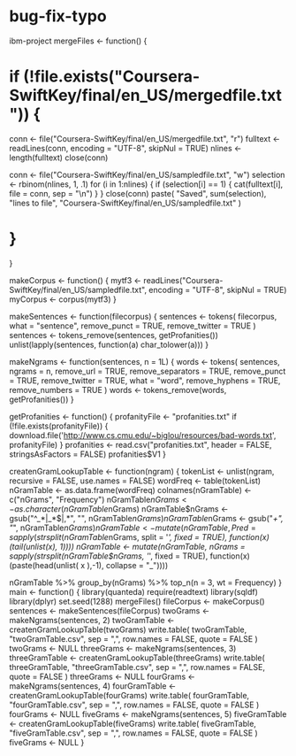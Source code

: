 # bug-fix-typo
ibm-project
mergeFiles <- function() {
  # if (!file.exists("Coursera-SwiftKey/final/en_US/mergedfile.txt")) {
  conn <- file("Coursera-SwiftKey/final/en_US/mergedfile.txt", "r")
  fulltext <- readLines(conn, encoding = "UTF-8", skipNul = TRUE)
  nlines <- length(fulltext)
  close(conn)
  
  conn <- file("Coursera-SwiftKey/final/en_US/sampledfile.txt", "w")
  selection <- rbinom(nlines, 1, .1)
  for (i in 1:nlines) {
    if (selection[i] == 1) {
      cat(fulltext[i], file = conn, sep = "\n")
    }
  }
  close(conn)
  paste(
    "Saved",
    sum(selection),
    "lines to file",
    "Coursera-SwiftKey/final/en_US/sampledfile.txt"
  )
  # }
}

makeCorpus <- function() {
  mytf3 <-
    readLines("Coursera-SwiftKey/final/en_US/sampledfile.txt",
              encoding = "UTF-8", skipNul = TRUE)
  myCorpus <- corpus(mytf3)
}

makeSentences <- function(filecorpus) {
  sentences <-
    tokens(
      filecorpus,
      what = "sentence",
      remove_punct = TRUE,
      remove_twitter = TRUE
    )
  sentences <-  tokens_remove(sentences, getProfanities())
  unlist(lapply(sentences, function(a)
    char_tolower(a)))
}

makeNgrams <- function(sentences, n = 1L) {
  words <-
    tokens(
      sentences,
      ngrams = n,
      remove_url = TRUE,
      remove_separators = TRUE,
      remove_punct = TRUE,
      remove_twitter = TRUE,
      what = "word",
      remove_hyphens = TRUE,
      remove_numbers = TRUE
    )
  words <-  tokens_remove(words, getProfanities())
}

getProfanities <- function() {
  profanityFile <- "profanities.txt"
  if (!file.exists(profanityFile)) {
    download.file('http://www.cs.cmu.edu/~biglou/resources/bad-words.txt',
                  profanityFile)
  }
  profanities <-
    read.csv("profanities.txt",
             header = FALSE,
             stringsAsFactors = FALSE)
  profanities$V1
}

createnGramLookupTable <- function(ngram) {
  tokenList <-  unlist(ngram, recursive = FALSE, use.names = FALSE)
  wordFreq <- table(tokenList)
  nGramTable <- as.data.frame(wordFreq)
  colnames(nGramTable) <- c("nGrams", "Frequency")
  nGramTable$nGrams <- as.character(nGramTable$nGrams)
  nGramTable$nGrams <- gsub("^_*|_*$|,*", "", nGramTable$nGrams)
  nGramTable$nGrams <- gsub("_+", "_", nGramTable$nGrams)
  nGramTable <-
    mutate(nGramTable, Pred = sapply(strsplit(nGramTable$nGrams, split = '_', fixed =
                                                TRUE), function(x)
                                                  (tail(unlist(x), 1))))
  nGramTable <-
    mutate(nGramTable, nGrams = sapply(strsplit(nGramTable$nGrams, '_', fixed = TRUE), function(x)
      (paste(head(unlist(
        x
      ),-1), collapse = "_"))))
  
  nGramTable %>%
    group_by(nGrams) %>%
    top_n(n = 3, wt = Frequency)
}
main <- function() {
  library(quanteda)
  require(readtext)
  library(sqldf)
  library(dplyr)
  set.seed(1288)
  mergeFiles()
  fileCorpus <- makeCorpus()
  sentences <- makeSentences(fileCorpus)
  twoGrams <- makeNgrams(sentences, 2)
  twoGramTable <- createnGramLookupTable(twoGrams)
  write.table(
    twoGramTable,
    "twoGramTable.csv",
    sep = ",",
    row.names = FALSE,
    quote = FALSE
  )
  twoGrams <- NULL
  threeGrams <- makeNgrams(sentences, 3)
  threeGramTable <- createnGramLookupTable(threeGrams)
  write.table(
    threeGramTable,
    "threeGramTable.csv",
    sep = ",",
    row.names = FALSE,
    quote = FALSE
  )
  threeGrams <- NULL
  fourGrams <- makeNgrams(sentences, 4)
  fourGramTable <- createnGramLookupTable(fourGrams)
  write.table(
    fourGramTable,
    "fourGramTable.csv",
    sep = ",",
    row.names = FALSE,
    quote = FALSE
  )
  fourGrams <- NULL
  fiveGrams <- makeNgrams(sentences, 5)
  fiveGramTable <- createnGramLookupTable(fiveGrams)
  write.table(
    fiveGramTable,
    "fiveGramTable.csv",
    sep = ",",
    row.names = FALSE,
    quote = FALSE
  )
  fiveGrams <- NULL
}

